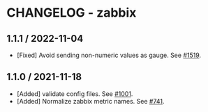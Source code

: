 # CHANGELOG - zabbix

## 1.1.1 / 2022-11-04

* [Fixed] Avoid sending non-numeric values as gauge. See [#1519](https://github.com/DataDog/integrations-extras/pull/1519).

## 1.1.0 / 2021-11-18

* [Added] validate config files. See [#1001](https://github.com/DataDog/integrations-extras/pull/1001).
* [Added] Normalize zabbix metric names. See [#741](https://github.com/DataDog/integrations-extras/pull/741).

